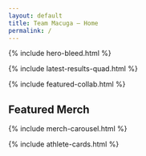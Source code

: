 ```yaml
---
layout: default
title: Team Macuga — Home
permalink: /
---
```


{% include hero-bleed.html %}

{% include latest-results-quad.html %}

{% include featured-collab.html %}

<section class="container">
  <h2 class="section-title">Featured Merch</h2>
</section>
{% include merch-carousel.html %}

{% include athlete-cards.html %}
